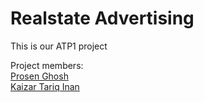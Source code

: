 # Realstate Advertising  
This is our ATP1 project 

Project members:<br>
<a href="https://www.facebook.com/prosenghosh25">Prosen Ghosh</a><br>
<a href="https://www.facebook.com/kaizar.inan">Kaizar Tariq Inan</a><br>

